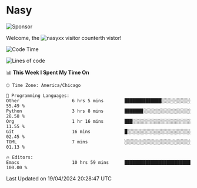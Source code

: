 # Nasy

<!--
<p align="center">
<img height="200" src="https://github-readme-stats.vercel.app/api?username=nasyxx&count_private=true&show_icons=true&theme=dracula&include_all_commits=true"/>
<img height="200" src="https://github-readme-stats.vercel.app/api/top-langs/?username=nasyxx&theme=dracula&hide=html,jupyter+notebook&count_private=true&show_icons=true"/>
</p>

  
----------------
-->

![Sponsor](https://img.shields.io/static/v1.svg?label=Sponsor&message=%E2%9D%A4&logo=GitHub&style=flat&color=pink)
 
Welcome, the ![nasyxx visitor counter](https://count.getloli.com/get/@nasyxx?theme=rule34)th vistor!
 
<!--START_SECTION:waka-->
![Code Time](http://img.shields.io/badge/Code%20Time-4%2C399%20hrs%2037%20mins-blue)

![Lines of code](https://img.shields.io/badge/From%20Hello%20World%20I%27ve%20Written-6.3%20million%20lines%20of%20code-blue)

📊 **This Week I Spent My Time On** 

```text
🕑︎ Time Zone: America/Chicago

💬 Programming Languages: 
Other                    6 hrs 5 mins        ██████████████░░░░░░░░░░░   55.49 % 
Python                   3 hrs 8 mins        ███████░░░░░░░░░░░░░░░░░░   28.58 % 
Org                      1 hr 16 mins        ███░░░░░░░░░░░░░░░░░░░░░░   11.55 % 
Git                      16 mins             █░░░░░░░░░░░░░░░░░░░░░░░░   02.45 % 
TOML                     7 mins              ░░░░░░░░░░░░░░░░░░░░░░░░░   01.13 % 

🔥 Editors: 
Emacs                    10 hrs 59 mins      █████████████████████████   100.00 % 
```


 Last Updated on 19/04/2024 20:28:47 UTC
<!--END_SECTION:waka-->

<!-- ![visitors](https://visitor-badge.laobi.icu/badge?page_id=nasyxx.nasyxx) -->
